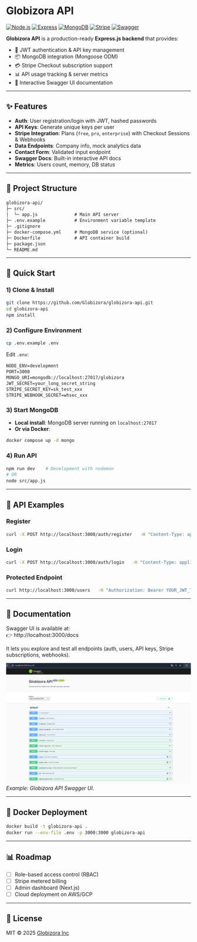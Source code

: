 # Globizora API

[![Node.js](https://img.shields.io/badge/Node.js-20.x-green?logo=node.js)](https://nodejs.org/)
[![Express](https://img.shields.io/badge/Express-4.x-lightgrey?logo=express)](https://expressjs.com/)
[![MongoDB](https://img.shields.io/badge/MongoDB-7.x-brightgreen?logo=mongodb)](https://www.mongodb.com/)
[![Stripe](https://img.shields.io/badge/Stripe-API-blue?logo=stripe)](https://stripe.com/)
[![Swagger](https://img.shields.io/badge/Docs-Swagger_UI-green?logo=swagger)](http://localhost:3000/docs)

**Globizora API** is a production-ready **Express.js backend** that provides:
- 🔑 JWT authentication & API key management  
- 📦 MongoDB integration (Mongoose ODM)  
- 💳 Stripe Checkout subscription support  
- 📊 API usage tracking & server metrics  
- 📜 Interactive Swagger UI documentation  

---

## ✨ Features
- **Auth**: User registration/login with JWT, hashed passwords  
- **API Keys**: Generate unique keys per user  
- **Stripe Integration**: Plans (`free`, `pro`, `enterprise`) with Checkout Sessions & Webhooks  
- **Data Endpoints**: Company info, mock analytics data  
- **Contact Form**: Validated input endpoint  
- **Swagger Docs**: Built-in interactive API docs  
- **Metrics**: Users count, memory, DB status  

---

## 📂 Project Structure
```
globizora-api/
├─ src/
│  └─ app.js              # Main API server
├─ .env.example           # Environment variable template
├─ .gitignore
├─ docker-compose.yml     # MongoDB service (optional)
├─ Dockerfile             # API container build
├─ package.json
└─ README.md
```

---

## 🚀 Quick Start

### 1) Clone & Install
```bash
git clone https://github.com/Globizora/globizora-api.git
cd globizora-api
npm install
```

### 2) Configure Environment
```bash
cp .env.example .env
```

Edit `.env`:
```env
NODE_ENV=development
PORT=3000
MONGO_URI=mongodb://localhost:27017/globizora
JWT_SECRET=your_long_secret_string
STRIPE_SECRET_KEY=sk_test_xxx
STRIPE_WEBHOOK_SECRET=whsec_xxx
```

### 3) Start MongoDB
- **Local install**: MongoDB server running on `localhost:27017`
- **Or via Docker**:
```bash
docker compose up -d mongo
```

### 4) Run API
```bash
npm run dev    # Development with nodemon
# OR
node src/app.js
```

---

## 🧪 API Examples

### Register
```bash
curl -X POST http://localhost:3000/auth/register   -H "Content-Type: application/json"   -d '{ "username":"demo", "email":"demo@example.com", "password":"secret123" }'
```

### Login
```bash
curl -X POST http://localhost:3000/auth/login   -H "Content-Type: application/json"   -d '{ "email":"demo@example.com", "password":"secret123" }'
```

### Protected Endpoint
```bash
curl http://localhost:3000/users   -H "Authorization: Bearer YOUR_JWT_TOKEN"
```

---

## 📖 Documentation

Swagger UI is available at:  
👉 http://localhost:3000/docs

It lets you explore and test all endpoints (auth, users, API keys, Stripe subscriptions, webhooks).

![Swagger Screenshot](.github/assets/swagger-ui.png)  
*Example: Globizora API Swagger UI.*

---

## 🐳 Docker Deployment
```bash
docker build -t globizora-api .
docker run --env-file .env -p 3000:3000 globizora-api
```

---

## 📊 Roadmap
- [ ] Role-based access control (RBAC)  
- [ ] Stripe metered billing  
- [ ] Admin dashboard (Next.js)  
- [ ] Cloud deployment on AWS/GCP  

---

## 📜 License
MIT © 2025 [Globizora Inc](https://globizora.com)
